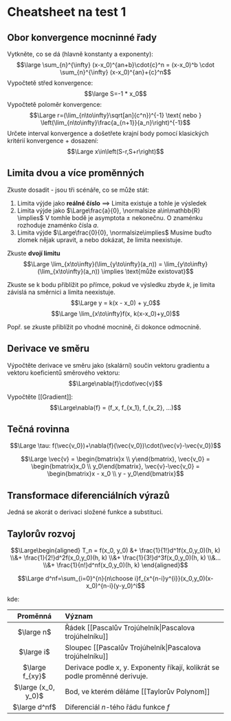 # Cheatsheet na test 1

## Obor konvergence mocninné řady
Vytkněte, co se dá (hlavně konstanty a exponenty):
$$\large \sum_{n}^{\infty} (x-x_0)^{an+b}\cdot{c}^n = (x-x_0)^b \cdot \sum_{n}^{\infty} (x-x_0)^{an}+{c}^n$$
Vypočtetě střed konvergence:
$$\large S=-1 * x_0$$
Vypočtetě poloměr konvergence:
$$\Large r=(\lim_{n\to\infty}\sqrt[an]{c^n})^{-1} \text{ nebo } \left(\lim_{n\to\infty}\frac{a_{n+1}}{a_n}\right)^{-1}$$
Určete interval konvergence a došetřete krajní body pomocí klasických kritérií konvergence + dosazení:
$$\Large x\in\left(S-r,S+r\right)$$

## Limita dvou a více proměnných
Zkuste dosadit - jsou tři scénáře, co se může stát:
1. Limita výjde jako **reálné číslo** $\implies$ Limita existuje a tohle je výsledek
2. Limita výjde jako $\Large\frac{a}{0}, \normalsize a\in\mathbb{R} \implies$ V tomhle bodě je asymptota $\pm$ nekonečnu. O znaménku rozhoduje znaménko čísla $a$.
3. Limita výjde $\Large\frac{0}{0}, \normalsize\implies$ Musíme buďto zlomek nějak upravit, a nebo dokázat, že limita neexistuje.


Zkuste **dvojí limitu**
$$\Large \lim_{x\to\infty}(\lim_{y\to\infty}(a_n)) = \lim_{y\to\infty}(\lim_{x\to\infty}(a_n)) \implies \text{může existovat}$$

Zkuste se k bodu přiblížit po přímce, pokud ve výsledku zbyde $k$, je limita závislá na směrnici a limita neexistuje.
$$\Large y = k(x - x_0) + y_0$$
$$\Large \lim_{x\to\infty}f(x, k(x-x_0)+y_0)$$

Popř. se zkuste přiblížit po vhodné mocnině, či dokonce odmocnině.

## Derivace ve směru
Výpočtěte derivace ve směru jako (skalární) součin vektoru gradientu a vektoru koeficientů směrového vektoru:
$$\Large\nabla{f}\cdot\vec{v}$$

Vypočtěte [[Gradient]]:
$$\Large\nabla{f} = (f_x, f_{x_1}, f_{x_2}, ...)$$

## Tečná rovinna
$$\Large \tau: f(\vec{v_0})+\nabla{f}(\vec{v_0})\cdot(\vec{v}-\vec{v_0})$$

$$\Large \vec{v} = \begin{bmatrix}x \\ y\end{bmatrix}, \vec{v_0} = \begin{bmatrix}x_0 \\ y_0\end{bmatrix}, \vec{v}-\vec{v_0} = \begin{bmatrix}x - x_0 \\ y - y_0\end{bmatrix}$$

## Transformace diferenciálních výrazů
Jedná se akorát o derivaci složené funkce a substituci.

## Taylorův rozvoj
$$\Large\begin{aligned}
T_n = f(x_0, y_0) &+  \frac{1}{1!}d^1f(x_0,y_0)(h, k) 
\\&+ \frac{1}{2!}d^2f(x_0,y_0)(h, k) 
\\&+ \frac{1}{3!}d^3f(x_0,y_0)(h, k)
\\&...
\\&+ \frac{1}{n!}d^nf(x_0,y_0)(h, k)
\end{aligned}$$

$$\Large d^nf=\sum_{i=0}^{n}{n\choose i}f_{x^{n-i}y^{i}}(x_0,y_0)(x-x_0)^{n-i}(y-y_0)^i$$

kde:

|Proměnná|Význam|
|:--:|:--|
|$\large n$|Řádek [[Pascalův Trojúhelník\|Pascalova trojúhelníku]] |
|$\large i$|Sloupec [[Pascalův Trojúhelník\|Pascalova trojúhelníku]] |
|$\large f_{xy}$|Derivace podle x, y. Exponenty říkají, kolikrát se podle proměnné derivuje.|
|$\large (x_0, y_0)$|Bod, ve kterém děláme [[Taylorův Polynom]]|
|$\large d^nf$|Diferenciál $n$-tého řádu funkce $f$|